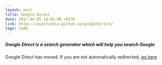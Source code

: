 ```yaml
---
layout: post
title: Google Direct
date: 2017-04-05 10:02:00 +0530
link: https://asdofindia.github.io/googledirect/
tags: code
---
```


##### Google Direct is a search generator which will help you search Google #####

Google Direct has moved. If you are not automatically redirected, [go here](https://asdofindia.github.io/googledirect/)

<script>
window.location.replace('https://asdofindia.github.io/googledirect/');
</script>